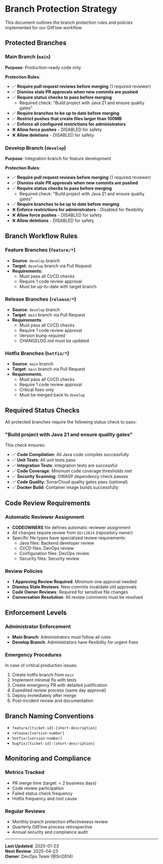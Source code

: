 # Branch Protection Strategy

This document outlines the branch protection rules and policies implemented for our GitFlow workflow.

## Protected Branches

### Main Branch (`main`)
**Purpose**: Production-ready code only

**Protection Rules**:
- ✅ **Require pull request reviews before merging** (1 required reviewer)
- ✅ **Dismiss stale PR approvals when new commits are pushed**
- ✅ **Require status checks to pass before merging**
  - Required check: "Build project with Java 21 and ensure quality gates"
- ✅ **Require branches to be up to date before merging**
- ✅ **Restrict pushes that create files larger than 100MB**
- ✅ **Enforce all configured restrictions for administrators**
- ❌ **Allow force pushes** - DISABLED for safety
- ❌ **Allow deletions** - DISABLED for safety

### Develop Branch (`develop`)
**Purpose**: Integration branch for feature development

**Protection Rules**:
- ✅ **Require pull request reviews before merging** (1 required reviewer)
- ✅ **Dismiss stale PR approvals when new commits are pushed**
- ✅ **Require status checks to pass before merging**
  - Required check: "Build project with Java 21 and ensure quality gates"
- ✅ **Require branches to be up to date before merging**
- ❌ **Enforce restrictions for administrators** - Disabled for flexibility
- ❌ **Allow force pushes** - DISABLED for safety
- ❌ **Allow deletions** - DISABLED for safety

## Branch Workflow Rules

### Feature Branches (`feature/*`)
- **Source**: `develop` branch
- **Target**: `develop` branch via Pull Request
- **Requirements**:
  - Must pass all CI/CD checks
  - Require 1 code review approval
  - Must be up-to-date with target branch

### Release Branches (`release/*`)
- **Source**: `develop` branch  
- **Target**: `main` branch via Pull Request
- **Requirements**:
  - Must pass all CI/CD checks
  - Require 1 code review approval
  - Version bump required
  - CHANGELOG.md must be updated

### Hotfix Branches (`hotfix/*`)
- **Source**: `main` branch
- **Target**: `main` branch via Pull Request
- **Requirements**:
  - Must pass all CI/CD checks
  - Require 1 code review approval
  - Critical fixes only
  - Must be merged back to `develop`

## Required Status Checks

All protected branches require the following status check to pass:

### "Build project with Java 21 and ensure quality gates"
This check ensures:
- ✅ **Code Compilation**: All Java code compiles successfully
- ✅ **Unit Tests**: All unit tests pass
- ✅ **Integration Tests**: Integration tests are successful
- ✅ **Code Coverage**: Minimum code coverage thresholds met
- ✅ **Security Scanning**: OWASP dependency check passes
- ✅ **Code Quality**: SonarCloud quality gates pass (optional)
- ✅ **Docker Build**: Container image builds successfully

## Code Review Requirements

### Automatic Reviewer Assignment
- **CODEOWNERS** file defines automatic reviewer assignment
- All changes require review from `@Sri2614` (repository owner)
- Specific file types have specialized review requirements:
  - Java files: Backend developer review
  - CI/CD files: DevOps review  
  - Configuration files: DevOps review
  - Security files: Security review

### Review Policies
- **1 Approving Review Required**: Minimum one approval needed
- **Dismiss Stale Reviews**: New commits invalidate old approvals
- **Code Owner Reviews**: Required for sensitive file changes
- **Conversation Resolution**: All review comments must be resolved

## Enforcement Levels

### Administrator Enforcement
- **Main Branch**: Administrators must follow all rules
- **Develop Branch**: Administrators have flexibility for urgent fixes

### Emergency Procedures
In case of critical production issues:
1. Create hotfix branch from `main`
2. Implement minimal fix with tests
3. Create emergency PR with detailed justification
4. Expedited review process (same day approval)
5. Deploy immediately after merge
6. Post-incident review and documentation

## Branch Naming Conventions

- `feature/[ticket-id]-[short-description]`
- `release/[version-number]`  
- `hotfix/[version-number]`
- `bugfix/[ticket-id]-[short-description]`

## Monitoring and Compliance

### Metrics Tracked
- PR merge time (target: < 2 business days)
- Code review participation
- Failed status check frequency
- Hotfix frequency and root cause

### Regular Reviews
- Monthly branch protection effectiveness review
- Quarterly GitFlow process retrospective
- Annual security and compliance audit

---

**Last Updated**: 2025-01-23  
**Next Review**: 2025-04-23  
**Owner**: DevOps Team (@Sri2614)